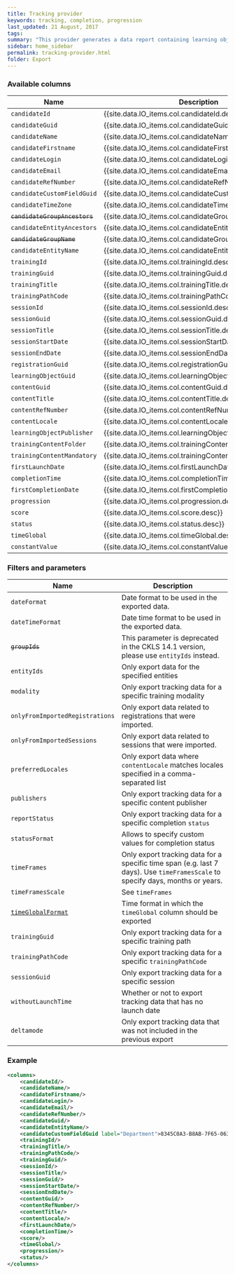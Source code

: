 ```yaml
---
title: Tracking provider
keywords: tracking, completion, progression
last_updated: 21 August, 2017
tags: 
summary: "This provider generates a data report containing learning object level tracking data. The following columns for each tracking row can be included in this report."
sidebar: home_sidebar
permalink: tracking-provider.html
folder: Export
---
```


### Available columns

Name | Description
---|---
`candidateId` | {{site.data.IO_items.col.candidateId.desc}}
`candidateGuid` | {{site.data.IO_items.col.candidateGuid.desc}}
`candidateName` | {{site.data.IO_items.col.candidateName.desc}}
`candidateFirstname` | {{site.data.IO_items.col.candidateFirstname.desc}}
`candidateLogin` | {{site.data.IO_items.col.candidateLogin.desc}}
`candidateEmail` | {{site.data.IO_items.col.candidateEmail.desc}}
`candidateRefNumber` | {{site.data.IO_items.col.candidateRefNumber.desc}}
`candidateCustomFieldGuid` | {{site.data.IO_items.col.candidateCustomFieldGuid.desc}}
`candidateTimeZone` | {{site.data.IO_items.col.candidateTimeZone.desc}}
~~`candidateGroupAncestors`~~ |  {{site.data.IO_items.col.candidateGroupAncestors.desc}}
`candidateEntityAncestors` | {{site.data.IO_items.col.candidateEntityAncestors.desc}}
~~`candidateGroupName`~~ | {{site.data.IO_items.col.candidateGroupName.desc}}
`candidateEntityName` | {{site.data.IO_items.col.candidateEntityName.desc}}
`trainingId` | {{site.data.IO_items.col.trainingId.desc}}
`trainingGuid` | {{site.data.IO_items.col.trainingGuid.desc}}
`trainingTitle` | {{site.data.IO_items.col.trainingTitle.desc}}
`trainingPathCode` | {{site.data.IO_items.col.trainingPathCod.desc}}
`sessionId` | {{site.data.IO_items.col.sessionId.desc}}
`sessionGuid` | {{site.data.IO_items.col.sessionGuid.desc}}
`sessionTitle` | {{site.data.IO_items.col.sessionTitle.desc}}
`sessionStartDate` | {{site.data.IO_items.col.sessionStartDate.desc}}
`sessionEndDate` | {{site.data.IO_items.col.sessionEndDate.desc}}
`registrationGuid` | {{site.data.IO_items.col.registrationGuid.desc}}
`learningObjectGuid` | {{site.data.IO_items.col.learningObjectGuid.desc}}
`contentGuid` | {{site.data.IO_items.col.contentGuid.desc}}
`contentTitle` | {{site.data.IO_items.col.contentTitle.desc}}
`contentRefNumber` | {{site.data.IO_items.col.contentRefNumber.desc}}
`contentLocale` | {{site.data.IO_items.col.contentLocale.desc}}
`learningObjectPublisher` | {{site.data.IO_items.col.learningObjectPublisher.desc}}
`trainingContentFolder` | {{site.data.IO_items.col.trainingContentFolder.desc}}
`trainingContentMandatory` | {{site.data.IO_items.col.trainingContentMandatory.desc}}
`firstLaunchDate` | {{site.data.IO_items.col.firstLaunchDate.desc}}
`completionTime` | {{site.data.IO_items.col.completionTime.desc}}
`firstCompletionDate` | {{site.data.IO_items.col.firstCompletionDate.desc}}
`progression` | {{site.data.IO_items.col.progression.desc}}
`score` | {{site.data.IO_items.col.score.desc}}
`status` | {{site.data.IO_items.col.status.desc}}
`timeGlobal` | {{site.data.IO_items.col.timeGlobal.desc}}
`constantValue` | {{site.data.IO_items.col.constantValue.desc}}

### Filters and parameters

Name | Description
---|---
`dateFormat` | Date format to be used in the exported data.
`dateTimeFormat` | Date time format to be used in the exported data.
~~`groupIds`~~ | <i class="fa fa-exclamation-circle preference"></i> This parameter is deprecated in the CKLS 14.1 version, please use `entityIds` instead.
`entityIds` | Only export data for the specified entities
`modality`  | Only export tracking data for a specific training modality
`onlyFromImportedRegistrations` | Only export data related to registrations that were imported.
`onlyFromImportedSessions` | Only export data related to sessions that were imported.
`preferredLocales` | Only export data where `contentLocale` matches locales specified in a comma-separated list
`publishers` | Only export tracking data for a specific content publisher
`reportStatus` | Only export tracking data for a specific completion `status`
`statusFormat` | Allows to specify custom values for completion status
`timeFrames` | Only export tracking data for a specific time span (e.g. last 7 days). Use `timeFramesScale` to specify days, months or years.
`timeFramesScale` | See `timeFrames`
[`timeGlobalFormat`]({{site.data.IO_items.param.timeGlobalFormat.url}})| Time format in which the `timeGlobal` column should be exported
`trainingGuid` | Only export tracking data for a specific training path
`trainingPathCode` | Only export tracking data for a specific `trainingPathCode`
`sessionGuid` | Only export tracking data for a specific session
`withoutLaunchTime` | Whether or not to export tracking data that has no launch date
`deltamode` | Only export tracking data that was not included in the previous export

### Example

```xml
<columns>
	<candidateId/>
	<candidateName/>
	<candidateFirstname/>
	<candidateLogin/>
	<candidateEmail/>
	<candidateRefNumber/>
	<candidateGuid/>
	<candidateEntityName/>
	<candidateCustomFieldGuid label="Department">8345C0A3-B8AB-7F65-0638-39B0E1244AA8</candidateCustomFieldGuid>
	<trainingId/>
	<trainingTitle/>
	<trainingPathCode/>
	<trainingGuid/>
	<sessionId/>
	<sessionTitle/>
	<sessionGuid/>
	<sessionStartDate/>
	<sessionEndDate/>
	<contentGuid/>
	<contentRefNumber/>
	<contentTitle/>
	<contentLocale/>
	<firstLaunchDate/>
	<completionTime/>
	<score/>
	<timeGlobal/>
	<progression/>
	<status/>
</columns>
```